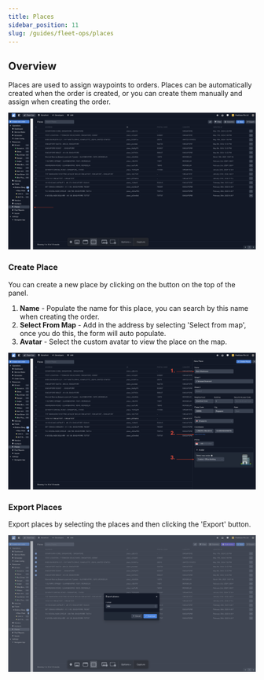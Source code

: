 ```yaml
---
title: Places
sidebar_position: 11
slug: /guides/fleet-ops/places
---
```


## Overview

Places are used to assign waypoints to orders. Places can be automatically created when the order is created, or you can create them manually and assign when creating the order.

![Alt text](image-43.png)

### Create Place ###

You can create a new place by clicking on the button on the top of the panel.

1. **Name** - Populate the name for this place, you can search by this name when creating the order.
2. **Select From Map** - Add in the address by selecting 'Select from map', once you do this, the form will auto populate. 
3. **Avatar** - Select the custom avatar to view the place on the map. 

![Alt text](image-44.png)


### Export Places ###

Export places by selecting the places and then clicking the 'Export' button. 

![Alt text](image-45.png)
